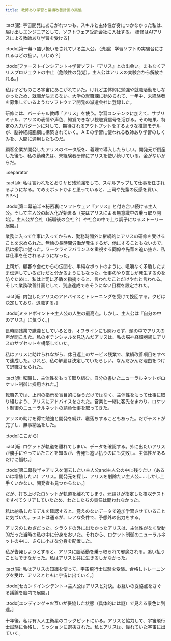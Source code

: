 ```yaml
---
title: 教師あり学習と業績改善計画の実態
---
```


::act[起: 宇宙開発にあこがれつつも、スキルと主体性が身につかなかった私は、駆け出しエンジニアとして、ソフトウェア受託会社に入社する。 研修はAIアリスによる教師あり学習を受ける]

::todo[第一幕→酷い扱いをされている主人公。（洗脳）学習ソフトの実験台にされるほどの扱い。いじめ？]

::todo[ファーストインシデント→学習ソフト『アリス』との出会い。まもなくアリスプロジェクトの中止（危険性の発覚）。主人公はアリスの実験台から解放される。]

私は子どものころ宇宙にあこがれていた。けれど主体的に勉強や就職活動をしなかったため、就職が決まらない。大学の就職課に勧められて、一年中、未経験者を募集しているようなソフトウェア開発の派遣会社に登録した。

研修には、バーチャル教師「アリス」を使う。学習コンテンツに加えて、サブリミナル、アリスの表情や声色、知覚できない視聴覚信号を浴びる。その結果、特定の入力パターンに対して、期待されるアウトプットをするような推論モデルが、脳神経細胞網に構築されていく。ＡＩの学習に使われる教師あり学習のしくみを、人間に適用したものだ。

顧客企業が開発したアリスのベータ版を、義理で導入したらしい。開発元が倒産した後も、私の勤務先は、未経験者研修にアリスを使い続けている。金がないからだ。

::separator

::act[承: 私は言われたとおりサビ残勉強をして、スキルアップして仕事を任されるようになる。てめぇボットかよと思っていると、上司や先輩の反感を買い、PIPへ]

::todo[第二幕前半→秘密裏にソフトウェア『アリス』と付き合い続ける主人公。そして主人公の超人化が始まる（実はアリスによる無意識中の乗っ取り開始）。主人公が会社（転職後の会社？）や社会の中で上り調子になるストーリー展開。]


業務に入って仕事に入ってからも、勤務時間外に継続的にアリスの研修を受けることを求められた。無給の長時間労働が発生するが、他にすることもないので、私は指示に従った。ワークライフバランスを重視する同僚や先輩を追い抜き、私は仕事を任されるようになった。

上司が、顧客や会社からの伝聞を、単純なボットのように、咀嚼なく矛盾したまま伝達しているだけだと分かるようにもなった。仕事のやり直しが発生するのを防ぐために、私は上司に矛盾を指摘すると、言われたことだけやれと言われる。そして業務改善計画として、到底達成できそうにない目標を設定された。

::act[転: 内包したアリスのアドバイスとトレーニングを受けて挽回する。クビは決定しており、退職する。]

::todo[ミッドポイント→主人公の人生の最高点。しかし、主人公は『自分の中のアリス』に気づく。]

長時間残業で朦朧としているとき、オフラインにも関わらず、頭の中でアリスの声が聞こえた。私のポテンシャルを見込んだアリスは、私の脳神経細胞網にアリスのサブセットを構築していた。

私はアリスに助けられながら、休日返上のサービス残業で、業績改善項目をすべて達成した。けれど、私の解雇は決定していたらしい。なんだかんだ理由をつけて退職させられた。

::act[承: 転職し、主体性をもって取り組む。自分の書いたニューラルネットがロケット制御に採用された。]

転職先では、上司の指示を盲目的に従うだけではなく、主体性をもって仕事に取り組むよう、アリスにアドバイスをされた。営業と一緒に客先をまわり、ロケット制御のニューラルネットの請負仕事を取ってきた。

アリスの助けを得て勉強と開発を続け、寝落ちすることもあった。だがテストが完了し、無事納品をした。

::todo[ここから]

::act[転: ロケットが軌道を離れてしまい、データを確認する。外に出たいアリスが勝手にやっていたことを知るが、告発も追い払うのにも失敗し、主体性があるだけに悩む。]

::todo[第二幕後半→アリスを消去したい主人公and主人公の中に残りたい（あるいは増殖したい）アリス。開発元を探し、アリスを削除たい主人公……しかし上手くいかない。開発者も見つからない。]


だが、打ち上げたロケットが軌道を離れてしまう。元請けが指定した検収テストをすべてクリアしていたため、わたしたちの責任は問われなかった。

私は納品したモデルを確認すると、覚えのないデータで追加学習させていることに気づいた。テストは通るが、レアな条件で、予想外の出力をする。

アリスのしわざだった。クラウドの外に出たかったアリスは、主体性がなく受動的だった当時の私の中に分身をおいた。それから、ロケット制御のニューラルネットの中に、さらに小さな分身を配置した。


私が告発しようとすると、アリスに脳活動を乗っ取られて邪魔される。追い払うこともできなかった。私はアリスと共に生きるしかなかった。

::act[結: 私はアリスの知識を使って、宇宙飛行士試験を受験。合格しトレーニングを受け、アリスとともに宇宙に出ていく。]

::todo[セカンドインシデント→主人公はアリスと対決。お互いの妥協点をさぐる議論を脳内で展開。]

::todo[エンディング→お互いが妥協した状態（具体的には謎）で見える景色に到達。]

十年後。私は有人人工衛星のコックピットにいる。アリスと協力して、宇宙飛行士試験に合格し、ミッションに選抜された。私とアリスは、憧れていた宇宙に出ていく。